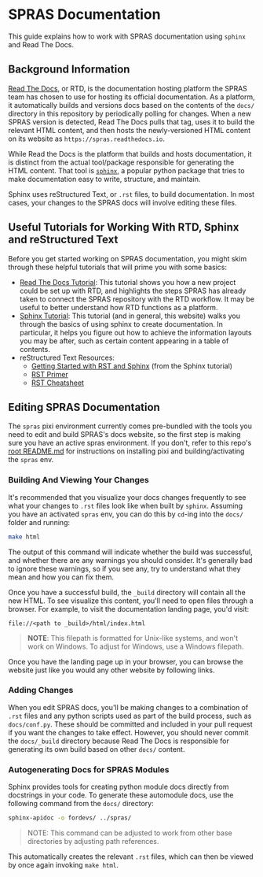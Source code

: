 # SPRAS Documentation

This guide explains how to work with SPRAS documentation using `sphinx` and Read
The Docs.

## Background Information

[Read The Docs](https://docs.readthedocs.com/platform/stable/), or RTD, is the
documentation hosting platform the SPRAS team has chosen to use for hosting its
official documentation. As a platform, it automatically builds and versions docs
based on the contents of the `docs/` directory in this repository by periodically
polling for changes. When a new SPRAS version is detected, Read The Docs pulls
that tag, uses it to build the relevant HTML content, and then hosts the
newly-versioned HTML content on its website as `https://spras.readthedocs.io`.

While Read the Docs is the platform that builds and hosts documentation, it is
distinct from the actual tool/package responsible for generating the HTML
content. That tool is [`sphinx`](https://www.sphinx-doc.org/en/master/), a
popular python package that tries to make documentation easy to write, structure,
and maintain.

Sphinx uses reStructured Text, or `.rst` files, to build documentation. In most
cases, your changes to the SPRAS docs will involve editing these files.

## Useful Tutorials for Working With RTD, Sphinx and reStructured Text

Before you get started working on SPRAS documentation, you might skim through
these helpful tutorials that will prime you with some basics:

- [Read The Docs Tutorial](https://docs.readthedocs.com/platform/stable/tutorial/index.html):
  This tutorial shows you how a new project could be set up with RTD, and
  highlights the steps SPRAS has already taken to connect the SPRAS repository
  with the RTD workflow. It may be useful to better understand how RTD functions
  as a platform.
- [Sphinx Tutorial](https://sphinx-tutorial.readthedocs.io/): This tutorial (and
  in general, this website) walks you through the basics of using sphinx to
  create documentation. In particular, it helps you figure out how to achieve
  the information layouts you may be after, such as certain content appearing in
  a table of contents.
- reStructured Text Resources:
  - [Getting Started with RST and Sphinx](https://sphinx-tutorial.readthedocs.io/step-1/)
    (from the Sphinx tutorial)
  - [RST Primer](https://www.sphinx-doc.org/en/master/usage/restructuredtext/basics.html#rst-primer)
  - [RST Cheatsheet](https://sphinx-tutorial.readthedocs.io/cheatsheet/)

## Editing SPRAS Documentation

The `spras` pixi environment currently comes pre-bundled with the tools you
need to edit and build SPRAS's docs website, so the first step is making sure
you have an active spras environment. If you don't, refer to this repo's
[root README.md](../README.md) for instructions on installing pixi and
building/activating the `spras` env.

### Building And Viewing Your Changes

It's recommended that you visualize your docs changes frequently to see what
your changes to `.rst` files look like when built by `sphinx`. Assuming you have
an activated `spras` env, you can do this by `cd`-ing into the `docs/` folder
and running:

```bash
make html
```

The output of this command will indicate whether the build was successful, and
whether there are any warnings you should consider. It's generally bad to ignore
these warnings, so if you see any, try to understand what they mean and how you
can fix them.

Once you have a successful build, the `_build` directory will contain all the
new HTML. To see visualize this content, you'll need to open files through a
browser. For example, to visit the documentation landing page, you'd visit:

```
file://<path to _build>/html/index.html
```

> **NOTE**: This filepath is formatted for Unix-like systems, and won't work on
> Windows. To adjust for Windows, use a Windows filepath.

Once you have the landing page up in your browser, you can browse the website
just like you would any other website by following links.

### Adding Changes

When you edit SPRAS docs, you'll be making changes to a combination of `.rst`
files and any python scripts used as part of the build process, such as
`docs/conf.py`. These should be committed and included in your pull request if
you want the changes to take effect. However, you should never commit the
`docs/_build` directory because Read The Docs is responsible for generating its
own build based on other `docs/` content.

### Autogenerating Docs for SPRAS Modules

Sphinx provides tools for creating python module docs directly from docstrings in your code.
To generate these automodule docs, use the following command from the `docs/` directory:
```bash
sphinx-apidoc -o fordevs/ ../spras/
```
>NOTE: This command can be adjusted to work from other base directories by adjusting path references.

This automatically creates the relevant `.rst` files, which can then be viewed by once again invoking `make html`.
